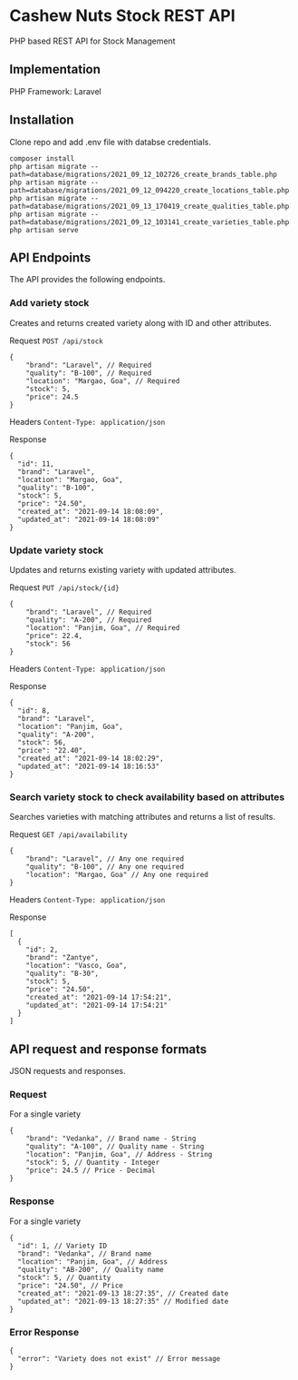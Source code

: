 # Cashew Nuts Stock REST API
PHP based REST API for Stock Management


## Implementation
PHP Framework: Laravel


## Installation

Clone repo and add .env file with databse credentials.

```
composer install
php artisan migrate --path=database/migrations/2021_09_12_102726_create_brands_table.php
php artisan migrate --path=database/migrations/2021_09_12_094220_create_locations_table.php
php artisan migrate --path=database/migrations/2021_09_13_170419_create_qualities_table.php
php artisan migrate --path=database/migrations/2021_09_12_103141_create_varieties_table.php
php artisan serve
```


## API Endpoints
The API provides the following endpoints.

### Add variety stock
Creates and returns created variety along with ID and other attributes.

Request
`POST /api/stock`

```
{
	"brand": "Laravel", // Required
	"quality": "B-100", // Required
	"location": "Margao, Goa", // Required
	"stock": 5,
	"price": 24.5
}
```

Headers
`Content-Type: application/json`

Response
```
{
  "id": 11,
  "brand": "Laravel",
  "location": "Margao, Goa",
  "quality": "B-100",
  "stock": 5,
  "price": "24.50",
  "created_at": "2021-09-14 18:08:09",
  "updated_at": "2021-09-14 18:08:09"
}
```

### Update variety stock
Updates and returns existing variety with updated attributes.

Request
`PUT /api/stock/{id}`

```
{
	"brand": "Laravel", // Required
	"quality": "A-200", // Required
	"location": "Panjim, Goa", // Required
	"price": 22.4,
	"stock": 56
}
```

Headers
`Content-Type: application/json`

Response
```
{
  "id": 8,
  "brand": "Laravel",
  "location": "Panjim, Goa",
  "quality": "A-200",
  "stock": 56,
  "price": "22.40",
  "created_at": "2021-09-14 18:02:29",
  "updated_at": "2021-09-14 18:16:53"
}
```

### Search variety stock to check availability based on attributes
Searches varieties with matching attributes and returns a list of results.

Request
`GET /api/availability`

```
{
	"brand": "Laravel", // Any one required
	"quality": "B-100", // Any one required
	"location": "Margao, Goa" // Any one required
}
```

Headers
`Content-Type: application/json`

Response
```
[
  {
    "id": 2,
    "brand": "Zantye",
    "location": "Vasco, Goa",
    "quality": "B-30",
    "stock": 5,
    "price": "24.50",
    "created_at": "2021-09-14 17:54:21",
    "updated_at": "2021-09-14 17:54:21"
  }
]
```


## API request and response formats
JSON requests and responses. 

### Request
For a single variety
```
{
	"brand": "Vedanka", // Brand name - String
	"quality": "A-100", // Quality name - String
	"location": "Panjim, Goa", // Address - String
	"stock": 5, // Quantity - Integer
	"price": 24.5 // Price - Decimal
}
```

### Response
For a single variety
```
{
  "id": 1, // Variety ID
  "brand": "Vedanka", // Brand name
  "location": "Panjim, Goa", // Address
  "quality": "AB-200", // Quality name
  "stock": 5, // Quantity
  "price": "24.50", // Price
  "created_at": "2021-09-13 18:27:35", // Created date
  "updated_at": "2021-09-13 18:27:35" // Modified date
}
```

### Error Response
```
{
  "error": "Variety does not exist" // Error message
}
```
